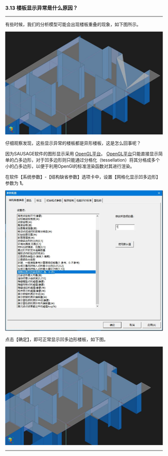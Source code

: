 ﻿### 3.13  楼板显示异常是什么原因？
---

有些时候，我们的分析模型可能会出现楼板重叠的现象，如下图所示。

![](.\image\3.13-1.jpg)

仔细观察发现，这些显示异常的楼板都是异形楼板，这是怎么回事呢？

因为SAUSAGE软件的图形显示采用 [OpenGL平台](https://www.opengl.org/)。 [OpenGL平台](https://www.opengl.org/)只能直接显示简单的凸多边形，对于凹多边形则只能通过分格化（tessellation）将其分格成多个小的凸多边形，以便于利用OpenGl的标准渲染函数对其进行渲染。

在软件【系统参数】-【结构缺省参数】选项卡中，设置【网格化显示凹多边形】参数为 **1**。

![](.\image\3.13-2.jpg)

点击【确定】，即可正常显示凹多边形楼板，如下图。

![](.\image\3.13-3.jpg)

---
